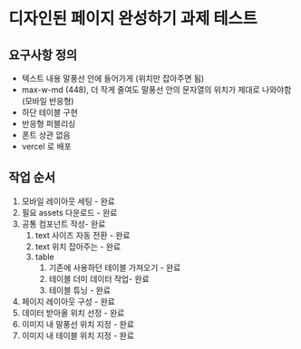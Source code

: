 # 디자인된 페이지 완성하기 과제 테스트

## 요구사항 정의

- 텍스트 내용 말풍선 안에 들어가게 (위치만 잡아주면 됨)
- max-w-md (448), 더 작게 줄여도 말풍선 안의 문자열의 위치가 제대로 나와야함 (모바일 반응형)
- 하단 테이블 구현
- 반응형 퍼블리싱
- 폰트 상관 없음
- vercel 로 배포

## 작업 순서

1. 모바일 레이아웃 세팅 - 완료
2. 필요 assets 다운로드 - 완료
3. 공통 컴포넌트 작성- 완료
    1. text 사이즈 자동 전환 - 완료
    2. text 위치 잡아주는 - 완료
    3. table
        1. 기존에 사용하던 테이블 가져오기 - 완료
        2. 테이블 더미 데이터 작업- 완료
        3. 테이블 튜닝 - 완료
4. 페이지 레이아웃 구성 - 완료
5. 데이터 받아올 위치 선정 - 완료
6. 이미지 내 말풍선 위치 지정 - 완료
7. 이미지 내 테이블 위치 지정 - 완료
